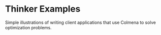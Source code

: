 # Thinker Examples

Simple illustrations of writing client applications that use Colmena to solve optimization problems. 
